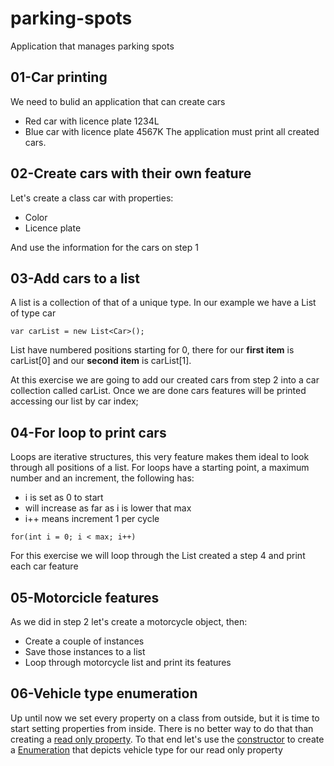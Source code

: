 # parking-spots
Application that manages parking spots

## 01-Car printing
We need to bulid an application that can create cars
* Red car with licence plate 1234L
* Blue car with licence plate 4567K
The application must print all created cars.

## 02-Create cars with their own feature
Let's create a class car with properties:
* Color 
* Licence plate

And use the information for the cars on step 1

## 03-Add cars to a list

A list is a collection of that of a unique type.
In our example we have a List of type car 

```
var carList = new List<Car>();
```

List have numbered positions starting for 0, there for our **first item** is carList[0] and our **second item** is carList[1].

At this exercise we are going to add our created cars from step 2 into a car collection called carList.
Once we are done cars features will be printed accessing our list by car index;

## 04-For loop to print cars

Loops are iterative structures, this very feature makes them ideal to look through all positions of a list.
For loops have a starting point, a maximum number and an increment, the following has:
* i is set as 0 to start
* will increase as far as i is lower that max
* i++ means increment 1 per cycle

```
for(int i = 0; i < max; i++)
```

For this exercise we will loop through the List created a step 4 and print each car feature

## 05-Motorcicle features
As we did in step 2 let's create a motorcycle object, then:
* Create a couple of instances
* Save those instances to a list
* Loop through motorcycle list and print its features

## 06-Vehicle type enumeration

Up until now we set every property on a class from outside, but it is time to start setting properties from inside.
There is no better way to do that than creating a  [read only property](https://docs.microsoft.com/en-us/dotnet/csharp/properties#read-only). To that end let's use the [constructor](https://docs.microsoft.com/en-us/dotnet/csharp/programming-guide/classes-and-structs/constructors) to create a [Enumeration](https://docs.microsoft.com/en-us/dotnet/csharp/language-reference/builtin-types/enum?f1url=%3FappId%3DDev16IDEF1%26l%3DEN-US%26k%3Dk(enum_CSharpKeyword);k(DevLang-csharp)%26rd%3Dtrue) that depicts vehicle type for our read only property

